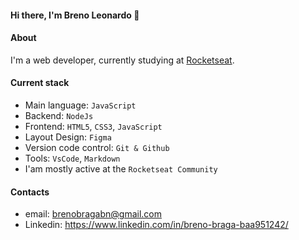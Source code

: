 #### Hi there, I'm Breno Leonardo 👋

#### About
I'm a web developer, currently studying at [Rocketseat](https://www.rocketseat.com.br/).

#### Current stack
- Main language: `JavaScript`
- Backend: `NodeJs`
- Frontend: `HTML5`, `CSS3`, `JavaScript`
- Layout Design: `Figma`
- Version code control: `Git & Github`
- Tools: `VsCode`, `Markdown`
- I'am mostly active at the `Rocketseat Community`

#### Contacts

- email: brenobragabn@gmail.com
- Linkedin: https://www.linkedin.com/in/breno-braga-baa951242/

